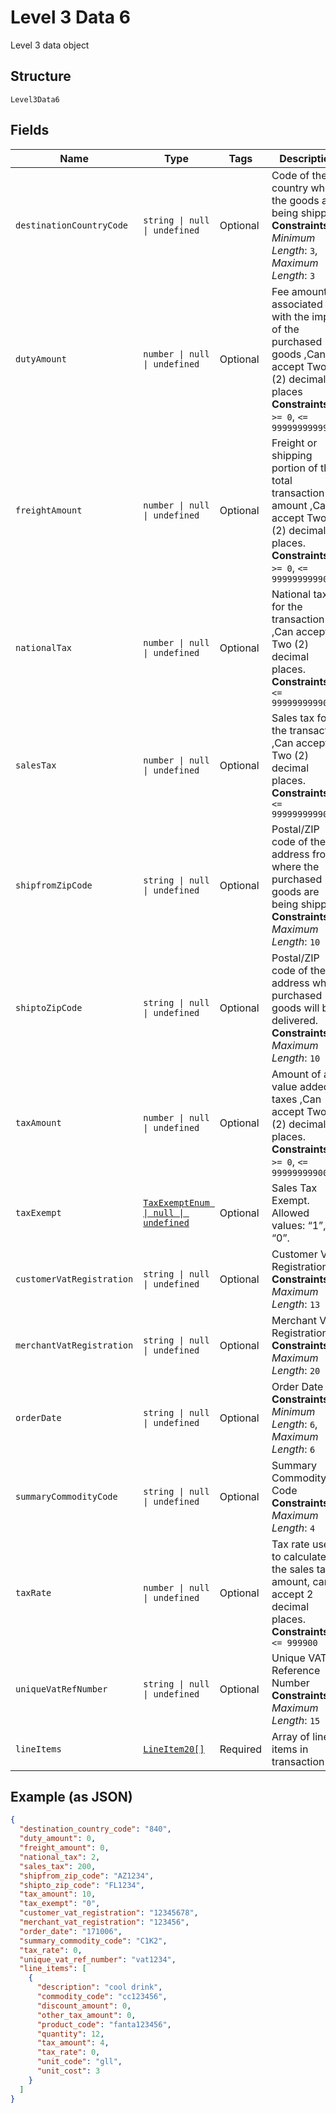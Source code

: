 
# Level 3 Data 6

Level 3 data object

## Structure

`Level3Data6`

## Fields

| Name | Type | Tags | Description |
|  --- | --- | --- | --- |
| `destinationCountryCode` | `string \| null \| undefined` | Optional | Code of the country where the goods are being shipped.<br>**Constraints**: *Minimum Length*: `3`, *Maximum Length*: `3` |
| `dutyAmount` | `number \| null \| undefined` | Optional | Fee amount associated with the import of the purchased goods ,Can accept Two (2) decimal places<br>**Constraints**: `>= 0`, `<= 99999999999900` |
| `freightAmount` | `number \| null \| undefined` | Optional | Freight or shipping portion of the total transaction amount ,Can accept Two (2) decimal places.<br>**Constraints**: `>= 0`, `<= 999999999900` |
| `nationalTax` | `number \| null \| undefined` | Optional | National tax for the transaction ,Can accept Two (2) decimal places.<br>**Constraints**: `<= 999999999900` |
| `salesTax` | `number \| null \| undefined` | Optional | Sales tax for the transaction ,Can accept Two (2) decimal places.<br>**Constraints**: `<= 999999999900` |
| `shipfromZipCode` | `string \| null \| undefined` | Optional | Postal/ZIP code of the address from where the purchased goods are being shipped.<br>**Constraints**: *Maximum Length*: `10` |
| `shiptoZipCode` | `string \| null \| undefined` | Optional | Postal/ZIP code of the address where purchased goods will be delivered.<br>**Constraints**: *Maximum Length*: `10` |
| `taxAmount` | `number \| null \| undefined` | Optional | Amount of any value added taxes ,Can accept Two (2) decimal places.<br>**Constraints**: `>= 0`, `<= 99999999900` |
| `taxExempt` | [`TaxExemptEnum \| null \| undefined`](../../doc/models/tax-exempt-enum.md) | Optional | Sales Tax Exempt. Allowed values: “1”, “0”. |
| `customerVatRegistration` | `string \| null \| undefined` | Optional | Customer VAT Registration<br>**Constraints**: *Maximum Length*: `13` |
| `merchantVatRegistration` | `string \| null \| undefined` | Optional | Merchant VAT Registration<br>**Constraints**: *Maximum Length*: `20` |
| `orderDate` | `string \| null \| undefined` | Optional | Order Date<br>**Constraints**: *Minimum Length*: `6`, *Maximum Length*: `6` |
| `summaryCommodityCode` | `string \| null \| undefined` | Optional | Summary Commodity Code<br>**Constraints**: *Maximum Length*: `4` |
| `taxRate` | `number \| null \| undefined` | Optional | Tax rate used to calculate the sales tax amount, can accept 2 decimal places.<br>**Constraints**: `<= 999900` |
| `uniqueVatRefNumber` | `string \| null \| undefined` | Optional | Unique VAT Reference Number<br>**Constraints**: *Maximum Length*: `15` |
| `lineItems` | [`LineItem20[]`](../../doc/models/line-item-20.md) | Required | Array of line items in transaction |

## Example (as JSON)

```json
{
  "destination_country_code": "840",
  "duty_amount": 0,
  "freight_amount": 0,
  "national_tax": 2,
  "sales_tax": 200,
  "shipfrom_zip_code": "AZ1234",
  "shipto_zip_code": "FL1234",
  "tax_amount": 10,
  "tax_exempt": "0",
  "customer_vat_registration": "12345678",
  "merchant_vat_registration": "123456",
  "order_date": "171006",
  "summary_commodity_code": "C1K2",
  "tax_rate": 0,
  "unique_vat_ref_number": "vat1234",
  "line_items": [
    {
      "description": "cool drink",
      "commodity_code": "cc123456",
      "discount_amount": 0,
      "other_tax_amount": 0,
      "product_code": "fanta123456",
      "quantity": 12,
      "tax_amount": 4,
      "tax_rate": 0,
      "unit_code": "gll",
      "unit_cost": 3
    }
  ]
}
```

